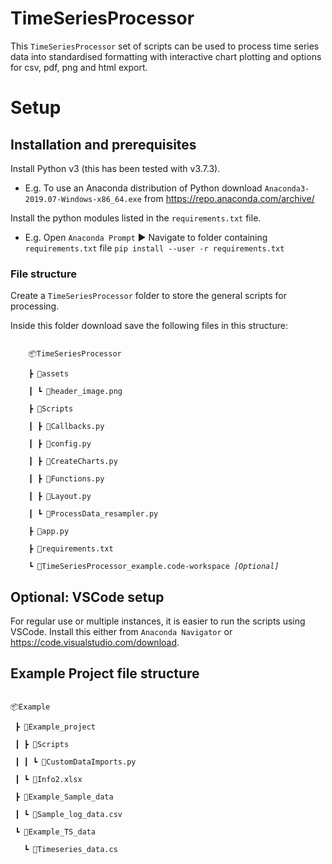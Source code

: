 # TimeSeriesProcessor

This `TimeSeriesProcessor` set of scripts can be used to process time series data into standardised formatting with interactive chart plotting and options for csv, pdf, png and html export.

# Setup

## Installation and prerequisites

Install Python v3 (this has been tested with v3.7.3).

- E.g. To use an Anaconda distribution of Python download `Anaconda3-2019.07-Windows-x86_64.exe` from https://repo.anaconda.com/archive/

Install the python modules listed in the `requirements.txt` file.

- E.g. Open `Anaconda Prompt` ▶ Navigate to folder containing `requirements.txt` file `pip install --user -r requirements.txt`

### File structure

Create a `TimeSeriesProcessor` folder to store the general scripts for processing.

Inside this folder download save the following files in this structure:

<code>
    📦TimeSeriesProcessor<br>
    ┣ 📂assets<br>
    ┃ ┗ 📜header_image.png<br>
    ┣ 📂Scripts<br>
    ┃ ┣ 📜Callbacks.py<br>
    ┃ ┣ 📜config.py<br>
    ┃ ┣ 📜CreateCharts.py<br>
    ┃ ┣ 📜Functions.py<br>
    ┃ ┣ 📜Layout.py<br>
    ┃ ┗ 📜ProcessData_resampler.py<br>
    ┣ 📜app.py<br>
    ┣ 📜requirements.txt<br>
    ┗ 📜TimeSeriesProcessor_example.code-workspace <i>[Optional]</i>
</code>

## Optional: VSCode setup

For regular use or multiple instances, it is easier to run the scripts using VSCode. Install this either from `Anaconda Navigator` or  https://code.visualstudio.com/download.



## Example Project file structure

<code>
📦Example<br>
 ┣ 📂Example_project<br>
 ┃ ┣ 📂Scripts<br>
 ┃ ┃ ┗ 📜CustomDataImports.py<br>
 ┃ ┗ 📜Info2.xlsx<br>
 ┣ 📂Example_Sample_data<br>
 ┃ ┗ 📜Sample_log_data.csv<br>
 ┗ 📂Example_TS_data<br>
   ┗ 📜Timeseries_data.cs<br>
</code>





